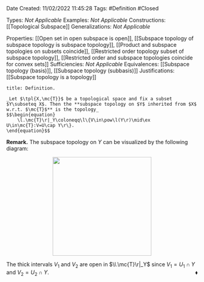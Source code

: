 <br />
<br />

Date Created: 11/02/2022 11:45:28
Tags: #Definition #Closed

Types: _Not Applicable_
Examples: _Not Applicable_
Constructions: [[Topological Subspace]]
Generalizations: _Not Applicable_

Properties: [[Open set in open subspace is open]], [[Subspace topology of subspace topology is subspace topology]], [[Product and subspace topologies on subsets coincide]], [[Restricted order topology subset of subspace topology]], [[Restricted order and subspace topologies coincide for convex sets]]
Sufficiencies: _Not Applicable_
Equivalences: [[Subspace topology (basis)]], [[Subspace topology (subbasis)]]
Justifications: [[Subspace topology is a topology]]

``` ad-Definition
title: Definition.

_Let $\tpl{X,\mc{T}}$ be a topological space and fix a subset $Y\subseteq X$. Then the **subspace topology on $Y$ inherited from $X$ w.r.t. $\mc{T}$** is the topology_
$$\begin{equation}
    \l.\mc{T}\r|_Y\coloneqq\l\{V\in\pow\l(Y\r)\mid\ex U\in\mc{T}:V=U\cap Y\r\}.
\end{equation}$$

```

**Remark.** The subspace topology on $Y$ can be visualized by the following diagram:

<center><img src="https://raw.githubusercontent.com/zhaoshenzhai/MathWiki/master/Images/2022-02-11_115828/image.svg", width=260></center>

The thick intervals $V_1$ and $V_2$ are open in $\l.\mc{T}\r|_Y$ since $V_1=U_1\cap Y$ and $V_2=U_2\cap Y$.<span style="float:right;">$\blacklozenge$</span>
